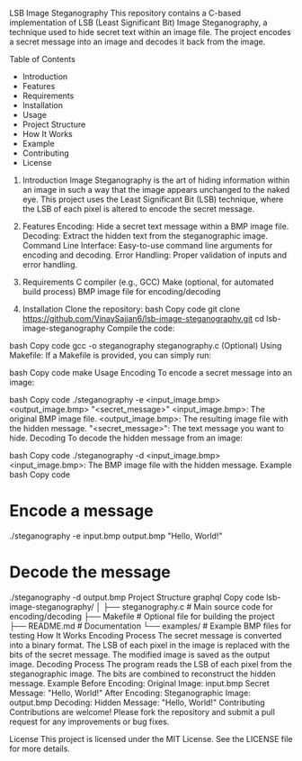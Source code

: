 LSB Image Steganography
This repository contains a C-based implementation of LSB (Least Significant Bit) Image Steganography, a technique used to hide secret text within an image file. The project encodes a secret message into an image and decodes it back from the image.

Table of Contents
  * Introduction
  * Features
  * Requirements
  * Installation
  * Usage
  * Project Structure
  * How It Works
  * Example
  * Contributing
  * License
1) Introduction
        Image Steganography is the art of hiding information within an image in such a way that the image appears unchanged to the naked eye.
        This project uses the Least Significant Bit (LSB) technique, where the LSB of each pixel is altered to encode the secret message.

2) Features
    Encoding: Hide a secret text message within a BMP image file.
    Decoding: Extract the hidden text from the steganographic image.
    Command Line Interface: Easy-to-use command line arguments for encoding and decoding.
    Error Handling: Proper validation of inputs and error handling.
3) Requirements
    C compiler (e.g., GCC)
    Make (optional, for automated build process)
    BMP image file for encoding/decoding
4) Installation
    Clone the repository:
   bash
Copy code
git clone https://github.com/VinaySajjan6/lsb-image-steganography.git
cd lsb-image-steganography
Compile the code:

bash
Copy code
gcc -o steganography steganography.c
(Optional) Using Makefile: If a Makefile is provided, you can simply run:

bash
Copy code
make
Usage
Encoding
To encode a secret message into an image:

bash
Copy code
./steganography -e <input_image.bmp> <output_image.bmp> "<secret_message>"
<input_image.bmp>: The original BMP image file.
<output_image.bmp>: The resulting image file with the hidden message.
"<secret_message>": The text message you want to hide.
Decoding
To decode the hidden message from an image:

bash
Copy code
./steganography -d <input_image.bmp>
<input_image.bmp>: The BMP image file with the hidden message.
Example
bash
Copy code
# Encode a message
./steganography -e input.bmp output.bmp "Hello, World!"

# Decode the message
./steganography -d output.bmp
Project Structure
graphql
Copy code
lsb-image-steganography/
│
├── steganography.c      # Main source code for encoding/decoding
├── Makefile             # Optional file for building the project
├── README.md            # Documentation
└── examples/            # Example BMP files for testing
How It Works
Encoding Process
The secret message is converted into a binary format.
The LSB of each pixel in the image is replaced with the bits of the secret message.
The modified image is saved as the output image.
Decoding Process
The program reads the LSB of each pixel from the steganographic image.
The bits are combined to reconstruct the hidden message.
Example
Before Encoding:
Original Image: input.bmp
Secret Message: "Hello, World!"
After Encoding:
Steganographic Image: output.bmp
Decoding:
Hidden Message: "Hello, World!"
Contributing
Contributions are welcome! Please fork the repository and submit a pull request for any improvements or bug fixes.

License
This project is licensed under the MIT License. See the LICENSE file for more details.
